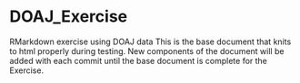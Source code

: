 # DOAJ_Exercise
RMarkdown exercise using DOAJ data
This is the base document that knits to html properly during testing.
New components of the document will be added with each commit until the base document is complete for the Exercise.
